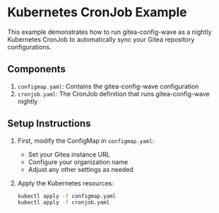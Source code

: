 # Kubernetes CronJob Example

This example demonstrates how to run gitea-config-wave as a nightly Kubernetes CronJob to automatically sync your Gitea repository configurations.

## Components

1. `configmap.yaml`: Contains the gitea-config-wave configuration
2. `cronjob.yaml`: The CronJob definition that runs gitea-config-wave nightly

## Setup Instructions

1. First, modify the ConfigMap in `configmap.yaml`:
   - Set your Gitea instance URL
   - Configure your organization name
   - Adjust any other settings as needed

2. Apply the Kubernetes resources:
   ```bash
   kubectl apply -f configmap.yaml
   kubectl apply -f cronjob.yaml
   ```
